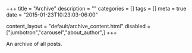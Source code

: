 +++
title = "Archive"
description = ""
categories = []
tags = []
meta = true
date = "2015-01-23T10:23:03-06:00"

content_layout = "default/archive_content.html"
disabled = ["jumbotron","carousel","about_author",]
+++

An archive of all posts.

<!--more-->

